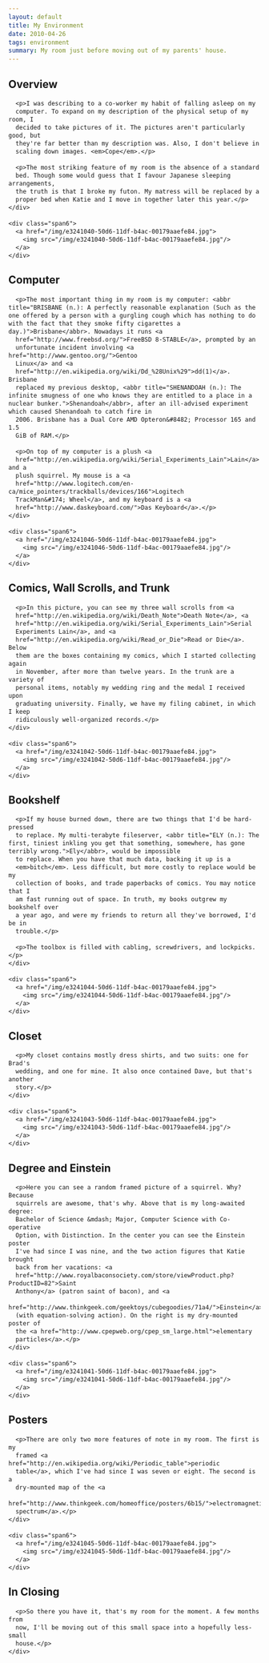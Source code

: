 ```yaml
---
layout: default
title: My Environment
date: 2010-04-26
tags: environment
summary: My room just before moving out of my parents' house.
---
```


<div class="container">
  <div class="row">
    <div class="span6">
      <h2>Overview</h2>

      <p>I was describing to a co-worker my habit of falling asleep on my
      computer. To expand on my description of the physical setup of my room, I
      decided to take pictures of it. The pictures aren't particularly good, but
      they're far better than my description was. Also, I don't believe in
      scaling down images. <em>Cope</em>.</p>

      <p>The most striking feature of my room is the absence of a standard
      bed. Though some would guess that I favour Japanese sleeping arrangements,
      the truth is that I broke my futon. My matress will be replaced by a
      proper bed when Katie and I move in together later this year.</p>
    </div>

    <div class="span6">
      <a href="/img/e3241040-50d6-11df-b4ac-00179aaefe84.jpg">
        <img src="/img/e3241040-50d6-11df-b4ac-00179aaefe84.jpg"/>
      </a>
    </div>
  </div>

  <div class="row">
    <div class="span6">
      <h2>Computer</h2>

      <p>The most important thing in my room is my computer: <abbr title="BRISBANE (n.): A perfectly reasonable explanation (Such as the one offered by a person with a gurgling cough which has nothing to do with the fact that they smoke fifty cigarettes a day.)">Brisbane</abbr>. Nowadays it runs <a
      href="http://www.freebsd.org/">FreeBSD 8-STABLE</a>, prompted by an
      unfortunate incident involving <a href="http://www.gentoo.org/">Gentoo
      Linux</a> and <a
      href="http://en.wikipedia.org/wiki/Dd_%28Unix%29">dd(1)</a>. Brisbane
      replaced my previous desktop, <abbr title="SHENANDOAH (n.): The infinite smugness of one who knows they are entitled to a place in a nuclear bunker.">Shenandoah</abbr>, after an ill-advised experiment which caused Shenandoah to catch fire in
      2006. Brisbane has a Dual Core AMD Opteron&#8482; Processor 165 and 1.5
      GiB of RAM.</p>

      <p>On top of my computer is a plush <a
      href="http://en.wikipedia.org/wiki/Serial_Experiments_Lain">Lain</a> and a
      plush squirrel. My mouse is a <a
      href="http://www.logitech.com/en-ca/mice_pointers/trackballs/devices/166">Logitech
      TrackMan&#174; Wheel</a>, and my keyboard is a <a
      href="http://www.daskeyboard.com/">Das Keyboard</a>.</p>
    </div>

    <div class="span6">
      <a href="/img/e3241046-50d6-11df-b4ac-00179aaefe84.jpg">
        <img src="/img/e3241046-50d6-11df-b4ac-00179aaefe84.jpg"/>
      </a>
    </div>
  </div>

  <div class="row">
    <div class="span6">
      <h2>Comics, Wall Scrolls, and Trunk</h2>

      <p>In this picture, you can see my three wall scrolls from <a
      href="http://en.wikipedia.org/wiki/Death_Note">Death Note</a>, <a
      href="http://en.wikipedia.org/wiki/Serial_Experiments_Lain">Serial
      Experiments Lain</a>, and <a
      href="http://en.wikipedia.org/wiki/Read_or_Die">Read or Die</a>. Below
      them are the boxes containing my comics, which I started collecting again
      in November, after more than twelve years. In the trunk are a variety of
      personal items, notably my wedding ring and the medal I received upon
      graduating university. Finally, we have my filing cabinet, in which I keep
      ridiculously well-organized records.</p>
    </div>

    <div class="span6">
      <a href="/img/e3241042-50d6-11df-b4ac-00179aaefe84.jpg">
        <img src="/img/e3241042-50d6-11df-b4ac-00179aaefe84.jpg"/>
      </a>
    </div>
  </div>

  <div class="row">
    <div class="span6">
      <h2>Bookshelf</h2>

      <p>If my house burned down, there are two things that I'd be hard-pressed
      to replace. My multi-terabyte fileserver, <abbr title="ELY (n.): The first, tiniest inkling you get that something, somewhere, has gone terribly wrong.">Ely</abbr>, would be impossible
      to replace. When you have that much data, backing it up is a
      <em>bitch</em>. Less difficult, but more costly to replace would be my
      collection of books, and trade paperbacks of comics. You may notice that I
      am fast running out of space. In truth, my books outgrew my bookshelf over
      a year ago, and were my friends to return all they've borrowed, I'd be in
      trouble.</p>

      <p>The toolbox is filled with cabling, screwdrivers, and lockpicks.</p>
    </div>

    <div class="span6">
      <a href="/img/e3241044-50d6-11df-b4ac-00179aaefe84.jpg">
        <img src="/img/e3241044-50d6-11df-b4ac-00179aaefe84.jpg"/>
      </a>
    </div>
  </div>

  <div class="row">
    <div class="span6">
      <h2>Closet</h2>

      <p>My closet contains mostly dress shirts, and two suits: one for Brad's
      wedding, and one for mine. It also once contained Dave, but that's another
      story.</p>
    </div>

    <div class="span6">
      <a href="/img/e3241043-50d6-11df-b4ac-00179aaefe84.jpg">
        <img src="/img/e3241043-50d6-11df-b4ac-00179aaefe84.jpg"/>
      </a>
    </div>
  </div>

  <div class="row">
    <div class="span6">
      <h2>Degree and Einstein</h2>

      <p>Here you can see a random framed picture of a squirrel. Why? Because
      squirrels are awesome, that's why. Above that is my long-awaited degree:
      Bachelor of Science &mdash; Major, Computer Science with Co-operative
      Option, with Distinction. In the center you can see the Einstein poster
      I've had since I was nine, and the two action figures that Katie brought
      back from her vacations: <a
      href="http://www.royalbaconsociety.com/store/viewProduct.php?ProductID=82">Saint
      Anthony</a> (patron saint of bacon), and <a
      href="http://www.thinkgeek.com/geektoys/cubegoodies/71a4/">Einstein</a>
      (with equation-solving action). On the right is my dry-mounted poster of
      the <a href="http://www.cpepweb.org/cpep_sm_large.html">elementary
      particles</a>.</p>
    </div>

    <div class="span6">
      <a href="/img/e3241041-50d6-11df-b4ac-00179aaefe84.jpg">
        <img src="/img/e3241041-50d6-11df-b4ac-00179aaefe84.jpg"/>
      </a>
    </div>
  </div>

  <div class="row">
    <div class="span6">
      <h2>Posters</h2>

      <p>There are only two more features of note in my room. The first is my
      framed <a href="http://en.wikipedia.org/wiki/Periodic_table">periodic
      table</a>, which I've had since I was seven or eight. The second is a
      dry-mounted map of the <a
      href="http://www.thinkgeek.com/homeoffice/posters/6b15/">electromagnetic
      spectrum</a>.</p>
    </div>

    <div class="span6">
      <a href="/img/e3241045-50d6-11df-b4ac-00179aaefe84.jpg">
        <img src="/img/e3241045-50d6-11df-b4ac-00179aaefe84.jpg"/>
      </a>
    </div>
  </div>

  <div class="row">
    <div class="span6">
      <h2>In Closing</h2>

      <p>So there you have it, that's my room for the moment. A few months from
      now, I'll be moving out of this small space into a hopefully less-small
      house.</p>
    </div>
  </div>
</div>

